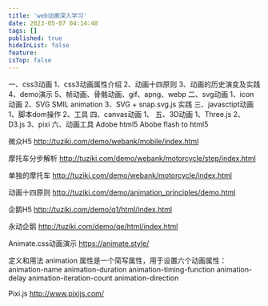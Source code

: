 ```yaml
---
title: 'web动画深入学习'
date: 2023-05-07 04:14:48
tags: []
published: true
hideInList: false
feature: 
isTop: false
---
```


一、css3动画
1、css3动画属性介绍
2、动画十四原则
3、动画的历史演变及实践
4、demo演示
5、帧动画、骨骼动画、gif、apng、webp
二、svg动画
1、icon动画
2、SVG SMIL animation
3、SVG + snap.svg.js 实践
三、javasctipt动画
1、脚本dom操作
2、工具
四、canvas动画
1、
五、3D动画
1、Three.js
2、D3.js
3、pixi
六、动画工具
Adobe html5
Abobe flash to html5


微众H5
http://tuziki.com/demo/webank/mobile/index.html

摩托车分步解析
http://tuziki.com/demo/webank/motorcycle/step/index.html

单独的摩托车
http://tuziki.com/demo/webank/motorcycle/index.html

动画十四原则
http://tuziki.com/demo/animation_principles/demo.html

企鹅H5
http://tuziki.com/demo/q1/html/index.html

永动企鹅
http://tuziki.com/demo/qe/html/index.html

Animate.css动画演示
https://animate.style/

定义和用法
animation 属性是一个简写属性，用于设置六个动画属性：
animation-name
animation-duration
animation-timing-function
animation-delay
animation-iteration-count
animation-direction

Pixi.js
http://www.pixijs.com/

